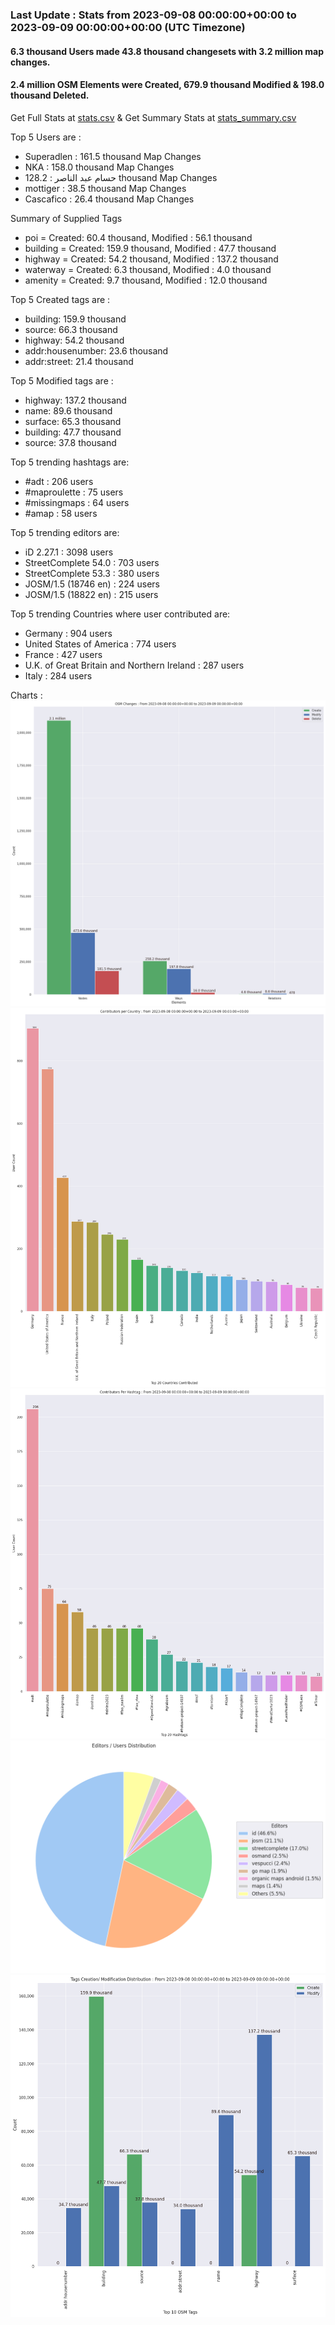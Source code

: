 ### Last Update : Stats from 2023-09-08 00:00:00+00:00 to 2023-09-09 00:00:00+00:00 (UTC Timezone)

#### 6.3 thousand Users made 43.8 thousand changesets with 3.2 million map changes.
#### 2.4 million OSM Elements were Created, 679.9 thousand Modified & 198.0 thousand Deleted.
Get Full Stats at [stats.csv](/stats/Global/Daily/stats.csv)
 & Get Summary Stats at [stats_summary.csv](/stats/Global/Daily/stats_summary.csv)

Top 5 Users are : 
- Superadlen : 161.5 thousand Map Changes
- NKA : 158.0 thousand Map Changes
- حسام عبد الناصر : 128.2 thousand Map Changes
- mottiger : 38.5 thousand Map Changes
- Cascafico : 26.4 thousand Map Changes

Summary of Supplied Tags
- poi = Created: 60.4 thousand, Modified : 56.1 thousand
- building = Created: 159.9 thousand, Modified : 47.7 thousand
- highway = Created: 54.2 thousand, Modified : 137.2 thousand
- waterway = Created: 6.3 thousand, Modified : 4.0 thousand
- amenity = Created: 9.7 thousand, Modified : 12.0 thousand


Top 5 Created tags are :
- building: 159.9 thousand
- source: 66.3 thousand
- highway: 54.2 thousand
- addr:housenumber: 23.6 thousand
- addr:street: 21.4 thousand


Top 5 Modified tags are :
- highway: 137.2 thousand
- name: 89.6 thousand
- surface: 65.3 thousand
- building: 47.7 thousand
- source: 37.8 thousand


Top 5 trending hashtags are:
- #adt : 206 users
- #maproulette : 75 users
- #missingmaps : 64 users
- #amap : 58 users


Top 5 trending editors are:
- iD 2.27.1 : 3098 users
- StreetComplete 54.0 : 703 users
- StreetComplete 53.3 : 380 users
- JOSM/1.5 (18746 en) : 224 users
- JOSM/1.5 (18822 en) : 215 users


Top 5 trending Countries where user contributed are:
- Germany : 904 users
- United States of America : 774 users
- France : 427 users
- U.K. of Great Britain and Northern Ireland : 287 users
- Italy : 284 users


 Charts : 
![Alt text](./stats_osm_changes.png) 
![Alt text](./stats_users_per_country.png) 
![Alt text](./stats_users_per_hashtag.png) 
![Alt text](./stats_editors_pie_chart.png) 
![Alt text](./stats_tags.png) 
